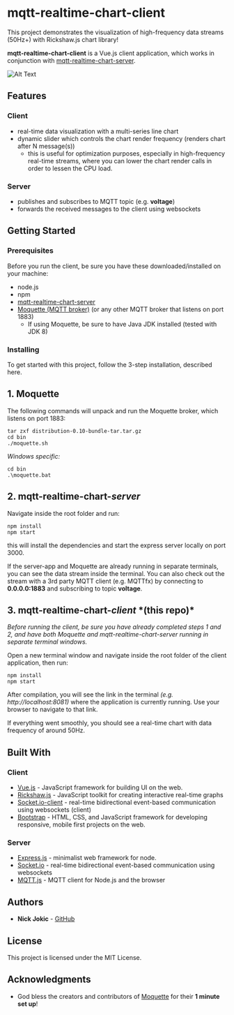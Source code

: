 # mqtt-realtime-chart-client

This project demonstrates the visualization of high-frequency data streams (50Hz+) with Rickshaw.js chart library! 

**mqtt-realtime-chart-client** is a Vue.js client application, which works in conjunction with [mqtt-realtime-chart-server](https://github.com/NickJokic/mqtt-realtime-chart-server).


![Alt Text](https://raw.githubusercontent.com/NickJokic/mqtt-realtime-chart-client/master/static/mqtt-realtime-chart.gif)


## Features
### Client
+ real-time data visualization with a multi-series line chart
+ dynamic slider which controls the chart render frequency (renders chart after N message(s))
	+ this is useful for optimization purposes, especially in high-frequency real-time streams, where you 	can	lower the chart render calls in order to lessen the CPU load. 

### Server
+ publishes and subscribes to MQTT topic (e.g. **voltage**)
+ forwards the received messages to the client using websockets

## Getting Started

### Prerequisites

Before you run the client, be sure you have these downloaded/installed on your machine:

+ node.js
+ npm
+ [mqtt-realtime-chart-server](https://github.com/NickJokic/mqtt-realtime-chart-server)
+ [Moquette (MQTT broker)](https://github.com/andsel/moquette) (or any other MQTT broker that listens on port 1883)
    + If using Moquette, be sure to have Java JDK installed (tested with JDK 8)   


### Installing

To get started with this project, follow the 3-step installation, described here.

## 1. Moquette 

The following commands will unpack and run the Moquette broker, which listens on port 1883:

```
tar zxf distribution-0.10-bundle-tar.tar.gz
cd bin
./moquette.sh	
```

*Windows specific:*

```
cd bin
.\moquette.bat 
```


## 2. mqtt-realtime-chart-*server*

Navigate inside the root folder and run:

```
npm install
npm start
```
this will install the dependencies and start the express server locally on port 3000.

If the server-app and Moquette are already running in separate terminals, you can see the data stream inside the terminal. You can also check out the stream with a 3rd party MQTT client (e.g. MQTTfx) by connecting to **0.0.0.0:1883** and subscribing to topic **voltage**.


## 3. mqtt-realtime-chart-*client* *\(this repo)\*

*Before running the client, be sure you have already completed steps 1 and 2, and have both Moquette and mqtt-realtime-chart-server running in separate terminal windows.*

Open a new terminal window and navigate inside the root folder of the client application, then run:

```
npm install
npm start
```

After compilation, you will see the link in the terminal *(e.g. http://localhost:8081)* where the application is currently running. Use your browser to navigate to that link. 

If everything went smoothly, you should see a real-time chart with data frequency of around 50Hz.


## Built With

### Client
* [Vue.js](https://github.com/vuejs/vue) - JavaScript framework for building UI on the web.
* [Rickshaw.js](https://github.com/shutterstock/rickshaw) - JavaScript toolkit for creating interactive real-time graphs
* [Socket.io-client](https://github.com/socketio/socket.io) - real-time bidirectional event-based communication using websockets (client)
* [Bootstrap](https://github.com/twbs/bootstrap) - HTML, CSS, and JavaScript framework for developing responsive, mobile first projects on the web.

### Server
* [Express.js](https://github.com/expressjs/express) - minimalist web framework for node.
* [Socket.io](https://github.com/socketio/socket.io) - real-time bidirectional event-based communication using websockets
* [MQTT.js](https://github.com/mqttjs/MQTT.js) - MQTT client for Node.js and the browser 


## Authors

* **Nick Jokic** - [GitHub](https://github.com/NickJokic)


## License

This project is licensed under the MIT License.

## Acknowledgments

* God bless the creators and contributors of [Moquette](https://github.com/andsel/moquette) for their **1 minute set up**!

